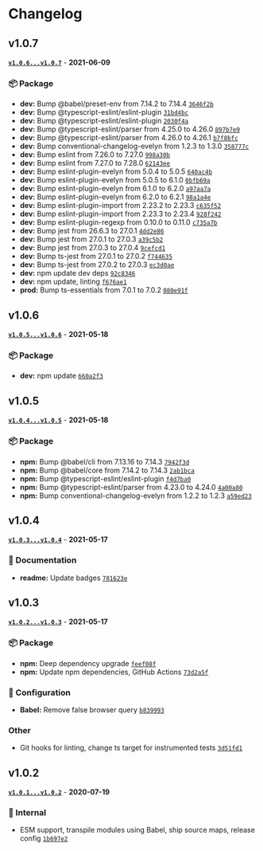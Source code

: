 # Changelog

## v1.0.7

**[`v1.0.6...v1.0.7`](https://github.com/evelynhathaway/loose-rgb/compare/v1.0.6...v1.0.7)** - **2021-06-09**

### 📦 Package

- **dev:** Bump @babel/preset-env from 7.14.2 to 7.14.4 [`3646f2b`](https://github.com/evelynhathaway/loose-rgb/commit/3646f2b)
- **dev:** Bump @typescript-eslint/eslint-plugin [`31bd4bc`](https://github.com/evelynhathaway/loose-rgb/commit/31bd4bc)
- **dev:** Bump @typescript-eslint/eslint-plugin [`2030f4a`](https://github.com/evelynhathaway/loose-rgb/commit/2030f4a)
- **dev:** Bump @typescript-eslint/parser from 4.25.0 to 4.26.0 [`897b7e9`](https://github.com/evelynhathaway/loose-rgb/commit/897b7e9)
- **dev:** Bump @typescript-eslint/parser from 4.26.0 to 4.26.1 [`b7f8bfc`](https://github.com/evelynhathaway/loose-rgb/commit/b7f8bfc)
- **dev:** Bump conventional-changelog-evelyn from 1.2.3 to 1.3.0 [`358777c`](https://github.com/evelynhathaway/loose-rgb/commit/358777c)
- **dev:** Bump eslint from 7.26.0 to 7.27.0 [`998a30b`](https://github.com/evelynhathaway/loose-rgb/commit/998a30b)
- **dev:** Bump eslint from 7.27.0 to 7.28.0 [`62143ee`](https://github.com/evelynhathaway/loose-rgb/commit/62143ee)
- **dev:** Bump eslint-plugin-evelyn from 5.0.4 to 5.0.5 [`640ac4b`](https://github.com/evelynhathaway/loose-rgb/commit/640ac4b)
- **dev:** Bump eslint-plugin-evelyn from 5.0.5 to 6.1.0 [`0bfb69a`](https://github.com/evelynhathaway/loose-rgb/commit/0bfb69a)
- **dev:** Bump eslint-plugin-evelyn from 6.1.0 to 6.2.0 [`a97aa7a`](https://github.com/evelynhathaway/loose-rgb/commit/a97aa7a)
- **dev:** Bump eslint-plugin-evelyn from 6.2.0 to 6.2.1 [`98a1a4e`](https://github.com/evelynhathaway/loose-rgb/commit/98a1a4e)
- **dev:** Bump eslint-plugin-import from 2.23.2 to 2.23.3 [`c635f52`](https://github.com/evelynhathaway/loose-rgb/commit/c635f52)
- **dev:** Bump eslint-plugin-import from 2.23.3 to 2.23.4 [`928f242`](https://github.com/evelynhathaway/loose-rgb/commit/928f242)
- **dev:** Bump eslint-plugin-regexp from 0.10.0 to 0.11.0 [`c735a7b`](https://github.com/evelynhathaway/loose-rgb/commit/c735a7b)
- **dev:** Bump jest from 26.6.3 to 27.0.1 [`4dd2e86`](https://github.com/evelynhathaway/loose-rgb/commit/4dd2e86)
- **dev:** Bump jest from 27.0.1 to 27.0.3 [`a39c5b2`](https://github.com/evelynhathaway/loose-rgb/commit/a39c5b2)
- **dev:** Bump jest from 27.0.3 to 27.0.4 [`9cefcd1`](https://github.com/evelynhathaway/loose-rgb/commit/9cefcd1)
- **dev:** Bump ts-jest from 27.0.1 to 27.0.2 [`f744635`](https://github.com/evelynhathaway/loose-rgb/commit/f744635)
- **dev:** Bump ts-jest from 27.0.2 to 27.0.3 [`ec3d0ae`](https://github.com/evelynhathaway/loose-rgb/commit/ec3d0ae)
- **dev:** npm update dev deps [`92c8346`](https://github.com/evelynhathaway/loose-rgb/commit/92c8346)
- **dev:** npm update, linting [`f676ae1`](https://github.com/evelynhathaway/loose-rgb/commit/f676ae1)
- **prod:** Bump ts-essentials from 7.0.1 to 7.0.2 [`080e91f`](https://github.com/evelynhathaway/loose-rgb/commit/080e91f)

## v1.0.6

**[`v1.0.5...v1.0.6`](https://github.com/evelynhathaway/loose-rgb/compare/v1.0.5...v1.0.6)** - **2021-05-18**

### 📦 Package

- **dev:** npm update [`660a2f3`](https://github.com/evelynhathaway/loose-rgb/commit/660a2f3)

## v1.0.5

**[`v1.0.4...v1.0.5`](https://github.com/evelynhathaway/loose-rgb/compare/v1.0.4...v1.0.5)** - **2021-05-18**

### 📦 Package

- **npm:** Bump @babel/cli from 7.13.16 to 7.14.3 [`7942f3d`](https://github.com/evelynhathaway/loose-rgb/commit/7942f3d)
- **npm:** Bump @babel/core from 7.14.2 to 7.14.3 [`2ab1bca`](https://github.com/evelynhathaway/loose-rgb/commit/2ab1bca)
- **npm:** Bump @typescript-eslint/eslint-plugin [`f4d7ba0`](https://github.com/evelynhathaway/loose-rgb/commit/f4d7ba0)
- **npm:** Bump @typescript-eslint/parser from 4.23.0 to 4.24.0 [`4a00a80`](https://github.com/evelynhathaway/loose-rgb/commit/4a00a80)
- **npm:** Bump conventional-changelog-evelyn from 1.2.2 to 1.2.3 [`a59ed23`](https://github.com/evelynhathaway/loose-rgb/commit/a59ed23)

## v1.0.4

**[`v1.0.3...v1.0.4`](https://github.com/evelynhathaway/loose-rgb/compare/v1.0.3...v1.0.4)** - **2021-05-17**

### 📄 Documentation

- **readme:** Update badges [`781623e`](https://github.com/evelynhathaway/loose-rgb/commit/781623e)

## v1.0.3

**[`v1.0.2...v1.0.3`](https://github.com/evelynhathaway/loose-rgb/compare/v1.0.2...v1.0.3)** - **2021-05-17**

### 📦 Package

- **npm:** Deep dependency upgrade [`feef08f`](https://github.com/evelynhathaway/loose-rgb/commit/feef08f)
- **npm:** Update npm dependencies, GitHub Actions [`73d2a5f`](https://github.com/evelynhathaway/loose-rgb/commit/73d2a5f)

### 🔧 Configuration

- **Babel:** Remove false browser query [`b839993`](https://github.com/evelynhathaway/loose-rgb/commit/b839993)

### Other

- Git hooks for linting, change ts target for instrumented tests [`3d51fd1`](https://github.com/evelynhathaway/loose-rgb/commit/3d51fd1)

## v1.0.2

**[`v1.0.1...v1.0.2`](https://github.com/evelynhathaway/loose-rgb/compare/v1.0.1...v1.0.2)** - **2020-07-19**


### 🧹 Internal


- ESM support, transpile modules using Babel, ship source maps, release config [`1b697e2`](https://github.com/evelynhathaway/loose-rgb/commit/1b697e2)
